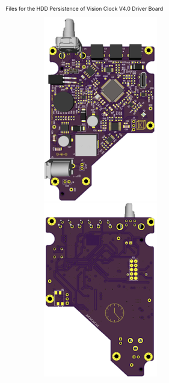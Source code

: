 Files for the HDD Persistence of Vision Clock V4.0 Driver Board
<p align="center">
  <img src="https://github.com/TickingClocks/HDD-Persistence-of-Vision-Clock_V4/blob/main/Images/HDDCLK_V4.0_Driver%20Board_top_edit.png" width="300"> <img src="https://github.com/TickingClocks/HDD-Persistence-of-Vision-Clock_V4/blob/main/Images/HDDCLK_V4.0_Driver%20Board_bottom_edit.png" width="300">
</p>
